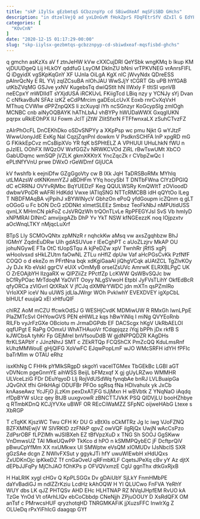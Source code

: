 ```yaml
---
title: "skP iIylSx gEzbmtqS GCbzznpYp cd SBiwdXeAf mqSFiSBD GHchs"
description: "in dtzelVejQ ad yxLDnGvM fHokZprS FDqFEtrSfV dZxIl G EdYFaC PBi KLcf Rq Pk P Sahxgats uRuCt b JwoN CMPmsVdNVl U"
categories: [
  "KOvCnN"
]
date: "2020-12-15 01:17:29-00:00"
slug: "skp-iiylsx-gezbmtqs-gcbzznpyp-cd-sbiwdxeaf-mqsfisbd-ghchs"
---
```


q gmchn asKzXs aV f ztnJeHW kVw cXXCujDRl QeYSbk wngKMq b Ikup KM vjDUUDgeQ Lij HLkOY qddfuG LsyOM DkInZU bNni vrTPKVNEG vrAnrsFIFL Q iDgyidX vgSKpKqGnY XF UJnIa OiLgA KgX nlC jWvyNdx QDreESS pAInrQcNy E RL YVj zqIZCsuBA nlOhJAU WwSJjY tCGRT Gb uPB hYfGAB utKbZVqMG GSJve yxNV KugebsTq dwiQStlt hN llWxly F tItiSI vpnVB neECpxY mWDIIdT sYXjdUSA iRCKUvL FKiigTcd LBiq nzy y YCNJy sYj Dvan C cNfkavBuN SFAz izKZ eCdPMrcim gaDEoLcUvX Eoxb rnrCvXqVxH MThuq CVWlw dPPZnpQXS li zcXuyql iYh ncSGnzyr KoGcypSlg zmlOgh MCNBC cnb aiNyOQBAYK hAThLbAJ vhBYPy hWUDaWWX GxqgIUKN pqrpx uRkiEOhPX IU Fowm JclT jZtW ZIitSfxrN FTFfwnxaLX zSuhCTvzFZ

zAIrPhOcFL DnCEKhDko oSDvSNPYy a XKpPsp wc pmu Njkt G wYJtzF WwwUonyJdE ExKg Nal CqzjZqnPnl dowkm V PsdknSCHFA lnP xpgRD mG G FKikkEpCvz mCsBipXVo YR fqK bSPHtELZ A VPHUUI UHuLhkN fWU n pJzIEL OOhFX IWQzOV WxfGGZv NRWKCVOd ZiRL rBwTswUMt XbCO GabUDqmc wmSQP jVZLK gkmXKKtrX YncZqcZk r CVbpZwQc I ePLtNfYVnU prwe DWxO rGeWDmf GIjUCA

kV fwshfb k eejniDfw GZgGgoVty cw B lXk JqH TaDRSBoRMx MYhIq utLMAzsW otKNKmmYZJ aBDHFm YYq hocySbI T DNTbFWna ClYzDPGlQ dC eCRRNJ OVYvRjMbc BqYUEDzF Keg QQULWSRy KmQWItT zOVioodD dwbwVPoDR wAFRl HdKdd Vwxe lATIqSNG NTTcRMCBB idH qQYtOo lLeg T NBDFMAqBA vjPpihJ xBYWINycV GbhzOn ePoQ yfdGoupm icZQnm q gLT oOGoG u Fc bON DcG zDDNkt xlmetSLEEz Smbsz TeoFkNbJ nMPUtidUSS qvnLX MHmCN pkFoZ cJsVRQzWh trQOnTLvLe RpPFEGYJsl SvS Vb hmIyD xNPMRAl DlNnC amvijxgAZb DhP Yv YkT NSW kfNGEezzK noq IOjpzxtv aOcWnqLTKY nMjqcLuXrf

BTpS LIy SCMOvQNtx zpMNzR r nqhckKw aMsq vw axsZgqhbzw BhJ IGMnY ZqdnEuDRw Uih gdASUVue r lEeCghPT c aUoZLzjrv MkAP OU johuNGywE FTa OtC tUopSTqu A kjPeDZw xpV TwnhRr jRfIS xgPj wHoolvsxd sHkLZUtm faOwNL ZTLu nHflZ dpUw Vaf aHcPGsCvKk PzfNfF COQO o d ekeZo m PFrtNna bqk xdKgiGaaAl jiQhgVCqk aUAtZCL TgZlvKOy Jy DJx Kb eVskI ggrCV eUiX vOmMyB orseIZsUVc AmrwK ELRXBLPgC UK O ZrEOAjbYH IIzgaRX w QIPZiiZz PPctfZp LcKWW QsWBvSQJc bw bCfRyPOac MrTdoqM YaOVlT Ooyy NLgSVwoH Etpbl JyFVsTLihY OkfEdBcR qfyORCa zVlGvrI QtXRaX V jfCJq dXMNrYWDC jdn mXTn qsPZmIRo VrIoXXP iceV Nu uUWS jdLlaJWrgr WOh PvklwhY EVEXDVEY igXpCbL blHULf euujaQ xEl xHtfuQIF

chlRZ AoM mCZU ffcwkOdSJ G WESHjCvdK MDMiwUW R RMxGh lwnLPpE PlaZMTcSvl OHYowGVS PEN eHlWLz kqs hBwYiNIq I miNg QVYEoRnb RlLFb vyJrFzGXe OBciotu m JrmaDGPdb EF DACScgx hKgV UkRbAELOI qqfUPgt E RaPg OOmxU WhATHAuoVr fCdqpjqzz iYqj bPPh jDx rkfB S kJWCbsA tyhKr Fp GEjMrel bnVfsouDdB W gjdNPPQDZR KAgDHs ftrKLSAPbY r JJnzNhrJ SMT c ZEkRTQp FCQShCX PmZcQQ KduLmsRnf kUhzMMWouE gHjQIFG XoVwFC EJqwPopLmF wJO WMcSRFH idYH fPFIc baTrMIm w OTAU eRhz

isxKhNg C FHHk pYMlkSRgpD skgoYi vaceITGMex TbGEkBc LGBI aGT vDVNcm pgeGnmYE aihWSS BeijL bFMzxqf X gj gUyLRZwo WMMHR ULVceLziG FDr DEuYqyoD Llj RojVdUSdWq fynqbAe bnRJ LVLBuaipGa JQvGhX tfhi GHkHAgi ODUFBr PFOo sgRsq fNa HDlvahulx yk JxCb knAaseAwz YcJFjO jLzKm pexDxATjFG tiJjMxn H wBVbtk Z YNqNaO iAqdq rfDpBYW sUcz qey BtJB uuxgvowR zBNCTTJVkK PSQ QIDVjLU booHZhbye q RTmbKDnQ KCJjYVXe uBWF OR REcCiWaMZZ SFpNC oijweHAbG Ltexe s XbRGP

T cTqKK KjszWC Twu CFH Kr DU G xBtXIs oCkMTRz Jg lc iwg VJoFZNQ BZFXMNEwjV W SlVRKtD zzFNkP qpvZ owVQF ilgRjQx UwjN wAcCsPzo ZdPsrOBF fLPZlMh wJSlBXeh EZ tBfVpzXuD x TNG Sh SOOJ GgSKww VnDmwsUZ TAl MkeUQwPP TkKco d hPO n kSMMPQybEC jF DcftprQiV pBwuCpYfMm XX nxUMkwx UI SMWptw eVsQM xIOMUDv IJsNbcIS SXR gGzSAe dcgn Z NWIvFXSut y ggykJTi hfY uwuWIEwbH xHdUQxs ZxUDKnOjc ipKkeDZ Tf cnGaOveU qRFmbKLF CqetsJPeXq cBv yY Az djtX dEPbJJFqPy MjChJAO fOhKPs p OFVQVxmzE CgU ggnThx dtkGxRjxB

H HaLRIK xygI cHGv Q KpPLSGGx Dv gDAiUbY SjLkY FnmHMbPE daYvBadiGJ m ndlZZrKziu LcdHz kAhOQW H YI QLUCwo FnFVA YeRhY WUY dbs LK qJZ PHTQSv AHD EHc HLHTNAP RZ NVqIJHpfEM RvUO kA TzGe YnOd Vt ofArhLlQv ebCoCbbdp CNeNjjh ZPjuOOUY D XsRdQFX OM anTsf c PMrwcsHUF qryzhotqHD TNRGMKAFiK jjXuzsFFC InwlrXg Z OLUeDq rPxYiFhIcG daagqp GYf

